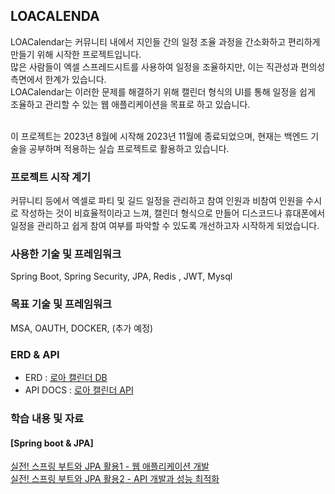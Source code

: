 
## LOACALENDA
LOACalendar는 커뮤니티 내에서 지인들 간의 일정 조율 과정을 간소화하고 편리하게 만들기 위해 시작한 프로젝트입니다.<br>
많은 사람들이 엑셀 스프레드시트를 사용하여 일정을 조율하지만, 이는 직관성과 편의성 측면에서 한계가 있습니다. <br>
LOACalendar는 이러한 문제를 해결하기 위해 캘린더 형식의 UI를 통해 일정을 쉽게 조율하고 관리할 수 있는 웹 애플리케이션을 목표로 하고 있습니다.

<br>
이 프로젝트는 2023년 8월에 시작해 2023년 11월에 종료되었으며, 현재는  백엔드 기술을 공부하며 적용하는 실습 프로젝트로 활용하고 있습니다.

### 프로젝트 시작 계기

커뮤니티 등에서 엑셀로 파티 및 길드 일정을 관리하고 참여 인원과 비참여 인원을 수시로 작성하는 것이 비효율적이라고 느껴, 
캘린더 형식으로 만들어 디스코드나 휴대폰에서 일정을 관리하고 쉽게 참여 여부를 파악할 수 있도록 개선하고자 시작하게 되었습니다.

### 사용한 기술 및 프레임워크
Spring Boot, Spring Security, JPA, Redis , JWT, Mysql

### 목표 기술 및 프레임워크 
MSA, OAUTH, DOCKER, (추가 예정)

### ERD & API
- ERD : [로아 캘린더 DB](https://dbdiagram.io/d/64619089dca9fb07c4116924)
- API DOCS : [로아 캘린더 API](https://app.gitbook.com/o/2Kxp9w9wD6czxO5f7Vpa/s/4c6Lnb6whYxpAx2A81Na/reference/v1.0)


### 학습 내용 및 자료  

#### [Spring boot & JPA]

[실전! 스프링 부트와 JPA 활용1 - 웹 애플리케이션 개발](https://www.notion.so/JPA-1-12f23a56459080d8b86cf1c15093137f?pvs=4)
<br>
[실전! 스프링 부트와 JPA 활용2 - API 개발과 성능 최적화](https://www.notion.so/JPA-2-API-12f23a56459080adb285d0f8df91feaf?pvs=4)

